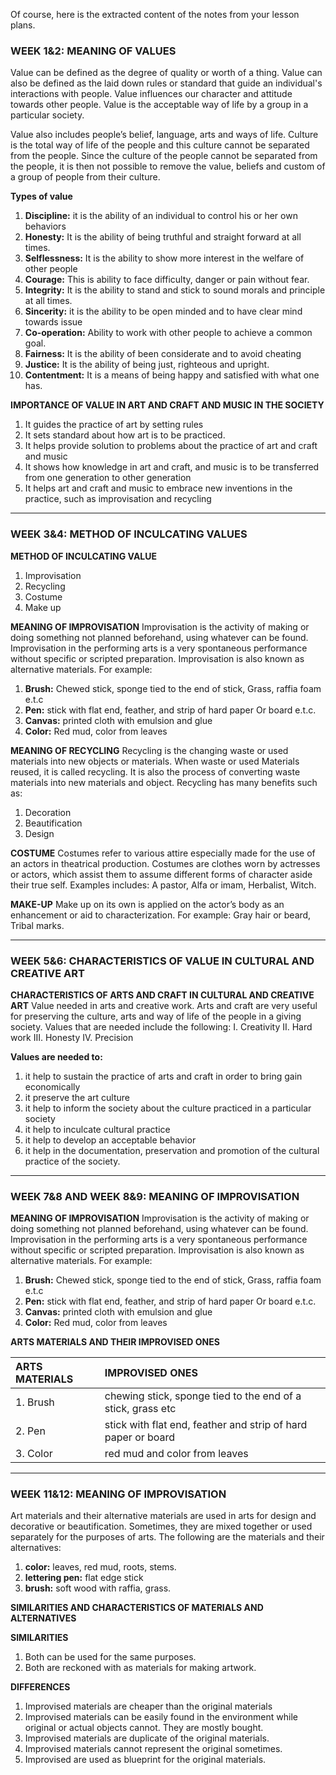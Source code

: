 Of course, here is the extracted content of the notes from your lesson plans.

### **WEEK 1&2: MEANING OF VALUES**

Value can be defined as the degree of quality or worth of a thing. Value can also be defined as the laid down rules or standard that guide an individual's interactions with people. Value influences our character and attitude towards other people. Value is the acceptable way of life by a group in a particular society.

Value also includes people’s belief, language, arts and ways of life. Culture is the total way of life of the people and this culture cannot be separated from the people. Since the culture of the people cannot be separated from the people, it is then not possible to remove the value, beliefs and custom of a group of people from their culture.

**Types of value**
1.  **Discipline:** it is the ability of an individual to control his or her own behaviors
2.  **Honesty:** It is the ability of being truthful and straight forward at all times.
3.  **Selflessness:** It is the ability to show more interest in the welfare of other people
4.  **Courage:** This is ability to face difficulty, danger or pain without fear.
5.  **Integrity:** It is the ability to stand and stick to sound morals and principle at all times.
6.  **Sincerity:** it is the ability to be open minded and to have clear mind towards issue
7.  **Co-operation:** Ability to work with other people to achieve a common goal.
8.  **Fairness:** It is the ability of been considerate and to avoid cheating
9.  **Justice:** It is the ability of being just, righteous and upright.
10. **Contentment:** It is a means of being happy and satisfied with what one has.

**IMPORTANCE OF VALUE IN ART AND CRAFT AND MUSIC IN THE SOCIETY**
1.  It guides the practice of art by setting rules
2.  It sets standard about how art is to be practiced.
3.  It helps provide solution to problems about the practice of art and craft and music
4.  It shows how knowledge in art and craft, and music is to be transferred from one generation to other generation
5.  It helps art and craft and music to embrace new inventions in the practice, such as improvisation and recycling

---

### **WEEK 3&4: METHOD OF INCULCATING VALUES**

**METHOD OF INCULCATING VALUE**
1.  Improvisation
2.  Recycling
3.  Costume
4.  Make up

**MEANING OF IMPROVISATION**
Improvisation is the activity of making or doing something not planned beforehand, using whatever can be found. Improvisation in the performing arts is a very spontaneous performance without specific or scripted preparation. Improvisation is also known as alternative materials. For example:
1.  **Brush:** Chewed stick, sponge tied to the end of stick, Grass, raffia foam e.t.c
2.  **Pen:** stick with flat end, feather, and strip of hard paper Or board e.t.c.
3.  **Canvas:** printed cloth with emulsion and glue
4.  **Color:** Red mud, color from leaves

**MEANING OF RECYCLING**
Recycling is the changing waste or used materials into new objects or materials. When waste or used Materials reused, it is called recycling. It is also the process of converting waste materials into new materials and object.
Recycling has many benefits such as:
1.  Decoration
2.  Beautification
3.  Design

**COSTUME**
Costumes refer to various attire especially made for the use of an actors in theatrical production. Costumes are clothes worn by actresses or actors, which assist them to assume different forms of character aside their true self.
Examples includes: A pastor, Alfa or imam, Herbalist, Witch.

**MAKE-UP**
Make up on its own is applied on the actor’s body as an enhancement or aid to characterization. For example: Gray hair or beard, Tribal marks.

---

### **WEEK 5&6: CHARACTERISTICS OF VALUE IN CULTURAL AND CREATIVE ART**

**CHARACTERISTICS OF ARTS AND CRAFT IN CULTURAL AND CREATIVE ART**
Value needed in arts and creative work. Arts and craft are very useful for preserving the culture, arts and way of life of the people in a giving society. Values that are needed include the following:
I. Creativity
II. Hard work
III. Honesty
IV. Precision

**Values are needed to:**
1.  it help to sustain the practice of arts and craft in order to bring gain economically
2.  it preserve the art culture
3.  it help to inform the society about the culture practiced in a particular society
4.  it help to inculcate cultural practice
5.  it help to develop an acceptable behavior
6.  it help in the documentation, preservation and promotion of the cultural practice of the society.

---

### **WEEK 7&8 AND WEEK 8&9: MEANING OF IMPROVISATION**

**MEANING OF IMPROVISATION**
Improvisation is the activity of making or doing something not planned beforehand, using whatever can be found. Improvisation in the performing arts is a very spontaneous performance without specific or scripted preparation. Improvisation is also known as alternative materials. For example:
1.  **Brush:** Chewed stick, sponge tied to the end of stick, Grass, raffia foam e.t.c
2.  **Pen:** stick with flat end, feather, and strip of hard paper Or board e.t.c.
3.  **Canvas:** printed cloth with emulsion and glue
4.  **Color:** Red mud, color from leaves

**ARTS MATERIALS AND THEIR IMPROVISED ONES**

| ARTS MATERIALS | IMPROVISED ONES |
| :--- | :--- |
| 1. Brush | chewing stick, sponge tied to the end of a stick, grass etc |
| 2. Pen | stick with flat end, feather and strip of hard paper or board |
| 3. Color | red mud and color from leaves |

---

### **WEEK 11&12: MEANING OF IMPROVISATION**

Art materials and their alternative materials are used in arts for design and decorative or beautification. Sometimes, they are mixed together or used separately for the purposes of arts. The following are the materials and their alternatives:

1.  **color:** leaves, red mud, roots, stems.
2.  **lettering pen:** flat edge stick
3.  **brush:** soft wood with raffia, grass.

**SIMILARITIES AND CHARACTERISTICS OF MATERIALS AND ALTERNATIVES**

**SIMILARITIES**
1.  Both can be used for the same purposes.
2.  Both are reckoned with as materials for making artwork.

**DIFFERENCES**
1.  Improvised materials are cheaper than the original materials
2.  Improvised materials can be easily found in the environment while original or actual objects cannot. They are mostly bought.
3.  Improvised materials are duplicate of the original materials.
4.  Improvised materials cannot represent the original sometimes.
5.  Improvised are used as blueprint for the original materials.